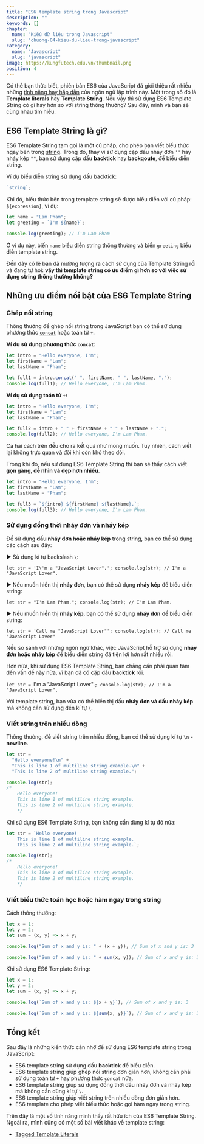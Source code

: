 ```yaml
---
title: "ES6 template string trong Javascript"
description: ""
keywords: []
chapter:
  name: "Kiểu dữ liệu trong Javascript"
  slug: "chuong-04-kieu-du-lieu-trong-javascript"
category:
  name: "Javascript"
  slug: "javascript"
image: https://kungfutech.edu.vn/thumbnail.png
position: 4
---
```


Có thể bạn thừa biết, phiên bản ES6 của JavaScript đã giới thiệu rất nhiều những [tính năng hay hấp dẫn](https://webapplog.com/es6/) của ngôn ngữ lập trình này. Một trong số đó là **Template literals** hay **Template String**. Nếu vậy thì sử dụng ES6 Template String có gì hay hơn so với string thông thường? Sau đây, mình và bạn sẽ cùng nhau tìm hiểu.

## ES6 Template String là gì?

ES6 Template String tạm gọi là một cú pháp, cho phép bạn viết biểu thức ngay bên trong [string](/bai-viet/javascript/cac-kieu-du-lieu-trong-javascript). Trong đó, thay vì sử dụng cặp dấu nháy đơn `''` hay nháy kép `""`, bạn sử dụng cặp dấu **backtick** hay **backqoute**, để biểu diễn string.

Ví dụ biểu diễn string sử dụng dấu backtick:

```js
`string`;
```

Khi đó, biểu thức bên trong template string sẽ được biểu diễn với cú pháp: `${expression}`, ví dụ:

```js
let name = "Lam Pham";
let greeting = `I'm ${name}`;

console.log(greeting); // I'm Lam Pham
```

Ở ví dụ này, biến `name` biểu diễn string thông thường và biến `greeting` biểu diễn template string.

Đến đây có lẽ bạn đã mường tượng ra cách sử dụng của Template String rồi và đang tự hỏi: **vậy thì template string có ưu điểm gì hơn so với việc sử dụng string thông thường không?**

## Những ưu điểm nổi bật của ES6 Template String

### Ghép nối string

Thông thường để ghép nối string trong JavaScript bạn có thể sử dụng phương thức [`concat`](https://developer.mozilla.org/en-US/docs/Web/JavaScript/Reference/Global_Objects/String/concat) hoặc toán tử `+`.

**Ví dụ sử dụng phương thức `concat`:**

```js
let intro = "Hello everyone, I'm";
let firstName = "Lam";
let lastName = "Pham";

let full1 = intro.concat(" ", firstName, " ", lastName, ".");
console.log(full1); // Hello everyone, I'm Lam Pham.
```

**Ví dụ sử dụng toán tử `+`:**

```js
let intro = "Hello everyone, I'm";
let firstName = "Lam";
let lastName = "Pham";

let full2 = intro + " " + firstName + " " + lastName + ".";
console.log(full2); // Hello everyone, I'm Lam Pham.
```

Cả hai cách trên đều cho ra kết quả như mong muốn. Tuy nhiên, cách viết lại không trực quan và đôi khi còn khó theo dõi.

Trong khi đó, nếu sử dụng ES6 Template String thì bạn sẽ thấy cách viết **gọn gàng, dễ nhìn và đẹp hơn nhiều**.

```js
let intro = "Hello everyone, I'm";
let firstName = "Lam";
let lastName = "Pham";

let full3 = `${intro} ${firstName} ${lastName}.`;
console.log(full3); // Hello everyone, I'm Lam Pham.
```

### Sử dụng đồng thời nháy đơn và nháy kép

Để sử dụng **dấu nháy đơn hoặc nháy kép** trong string, bạn có thể sử dụng các cách sau đây:

► Sử dụng kí tự backslash `\`:

`let str = 'I\'m a "JavaScript Lover".'; console.log(str); // I'm a "JavaScript Lover".`

► Nếu muốn hiển thị **nháy đơn**, bạn có thể sử dụng **nháy kép** để biểu diễn string:

`let str = "I'm Lam Pham."; console.log(str); // I'm Lam Pham.`

► Nếu muốn hiển thị **nháy kép**, bạn có thể sử dụng **nháy đơn** để biểu diễn string:

`let str = 'Call me "JavaScript Lover"'; console.log(str); // Call me "JavaScript Lover"`

Nếu so sánh với những ngôn ngữ khác, việc JavaScript hỗ trợ sử dụng **nháy đơn hoặc nháy kép** để biểu diễn string đã tiện lợi hơn rất nhiều rồi.

Hơn nữa, khi sử dụng ES6 Template String, bạn chẳng cần phải quan tâm đến vấn đề này nữa, vì bạn đã có cặp dấu **backtick** rồi.

`let str = `I'm a "JavaScript Lover".`; console.log(str); // I'm a "JavaScript Lover".`

Với template string, bạn vừa có thể hiển thị dấu **nháy đơn và dấu nháy kép** mà không cần sử dụng đến kí tự `\`.

### Viết string trên nhiều dòng

Thông thường, để viết string trên nhiều dòng, bạn có thể sử dụng kí tự `\n` - **newline**.

```js
let str =
  "Hello everyone!\n" +
  "This is line 1 of multiline string example.\n" +
  "This is line 2 of multiline string example.";

console.log(str);
/*
    Hello everyone!
    This is line 1 of multiline string example.
    This is line 2 of multiline string example.
    */
```

Khi sử dụng ES6 Template String, bạn không cần dùng kí tự đó nữa:

```js
let str = `Hello everyone!
    This is line 1 of multiline string example.
    This is line 2 of multiline string example.`;

console.log(str);
/*
    Hello everyone!
    This is line 1 of multiline string example.
    This is line 2 of multiline string example.
    */
```

### Viết biểu thức toán học hoặc hàm ngay trong string

Cách thông thường:

```js
let x = 1;
let y = 2;
let sum = (x, y) => x + y;

console.log("Sum of x and y is: " + (x + y)); // Sum of x and y is: 3

console.log("Sum of x and y is: " + sum(x, y)); // Sum of x and y is: 3
```

Khi sử dụng ES6 Template String:

```js
let x = 1;
let y = 2;
let sum = (x, y) => x + y;

console.log(`Sum of x and y is: ${x + y}`); // Sum of x and y is: 3

console.log(`Sum of x and y is: ${sum(x, y)}`); // Sum of x and y is: 3
```

## Tổng kết

Sau đây là những kiến thức cần nhớ để sử dụng ES6 template string trong JavaScript:

- ES6 template string sử dụng dấu **backtick** để biểu diễn.
- ES6 template string giúp ghép nối string đơn giản hơn, không cần phải sử dụng toán tử `+` hay phương thức `concat` nữa.
- ES6 template string giúp sử dụng đồng thời dấu nháy đơn và nháy kép mà không cần dùng kí tự `\`.
- ES6 template string giúp viết string trên nhiều dòng đơn giản hơn.
- ES6 template cho phép viết biểu thức hoặc gọi hàm ngay trong string.

Trên đây là một số tính năng mình thấy rất hữu ích của ES6 Template String. Ngoài ra, mình cũng có một số bài viết khác về template string:

- [Tagged Template Literals](/bai-viet/javascript/tagged-template-es6-trong-javascript/)
